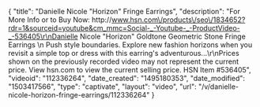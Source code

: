 {
    "title": "Danielle Nicole \"Horizon\"  Fringe Earrings",
    "description": "For More Info or to Buy Now: http:\/\/www.hsn.com\/products\/seo\/1834652?rdr=1&sourceid=youtube&cm_mmc=Social-_-Youtube-_-ProductVideo-_-536405\r\nDanielle Nicole \"Horizon\" Goldtone Geometric Stone Fringe Earrings  \n Push style boundaries. Explore new fashion horizons when you revisit a simple top or dress with this earring's adventurous...\r\nPrices shown on the previously recorded video may not represent the current price.  View hsn.com to view the current selling price. HSN Item #536405",
    "videoid": "112336264",
    "date_created": "1495180353",
    "date_modified": "1503417566",
    "type": "captivate",
    "layout": "video",
    "url": "\/v\/danielle-nicole-horizon-fringe-earrings\/112336264"
}